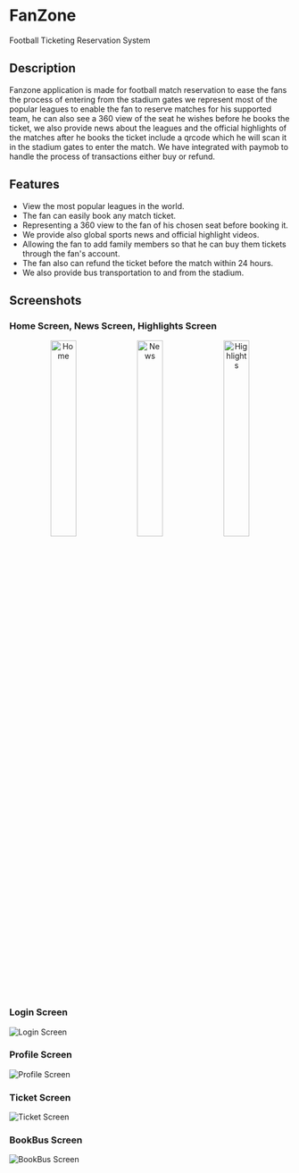 # FanZone
Football Ticketing Reservation System

## Description
Fanzone application is made for football match reservation to ease the fans the process of entering from the stadium gates we represent most of the popular leagues to enable the fan to reserve matches for his supported team, he can also see a 360 view of the seat he wishes before he books the ticket, we also provide news about the leagues and the official highlights of the matches after he books the ticket include a qrcode which he will scan it in the stadium gates to enter the match. We have integrated with paymob to handle the process of transactions either buy or refund.

## Features
- View the most popular leagues in the world.
- The fan can easily book any match ticket.
- Representing a 360 view to the fan of his chosen seat before booking it.
- We provide also global sports news and official highlight videos.
- Allowing the fan to add family members so that he can buy them tickets through the fan's account.
- The fan also can refund the ticket before the match within 24 hours.
- We also provide bus transportation to and from the stadium.

## Screenshots

### Home Screen, News Screen, Highlights Screen
<p align="center">
  <img src="https://github.com/mahmoud-atreesios/FanZone/assets/136765078/772a8031-7518-4db8-814b-7705692c1bee" alt="Home" width="30%" />
  <img src="https://github.com/mahmoud-atreesios/FanZone/assets/136765078/170d2d41-3830-46c3-b5bf-1e8104d893c3" alt="News" width="30%" />
  <img src="https://github.com/mahmoud-atreesios/FanZone/assets/136765078/7974631d-c619-4409-b65b-78793f0be75d" alt="Highlights" width="30%" />
</p>

### Login Screen
![Login Screen](/Users/mahmoudatrees/Desktop/Graduation\Project/ScreenShots/Login.png)

### Profile Screen
![Profile Screen](/Users/mahmoudatrees/Desktop/Graduation\Project/ScreenShots/Profile.png)

### Ticket Screen
![Ticket Screen](/Users/mahmoudatrees/Desktop/Graduation\Project/ScreenShots/Ticket.png)

### BookBus Screen
![BookBus Screen](/Users/mahmoudatrees/Desktop/Graduation\Project/ScreenShots/BookBus.png)
